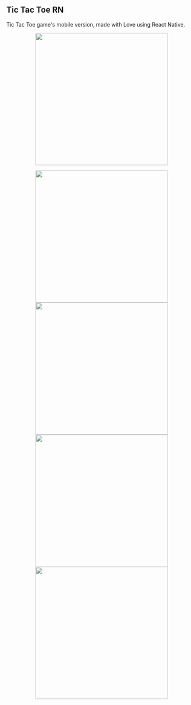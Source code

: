 ## Tic Tac Toe RN

Tic Tac Toe game's mobile version, made with Love using React Native.
</br>
<p align="center">
  <img src="https://github.com/aavgeen1/Rich_Quotes/blob/master/screenshots/tictac5.jpg" width="350"/>
</p>
<p align="center">
  <img src="https://github.com/aavgeen1/Rich_Quotes/blob/master/screenshots/tictac1.jpg" width="350"/>
  <img src="https://github.com/aavgeen1/Rich_Quotes/blob/master/screenshots/tictac2.jpg" width="350"/>
  <img src="https://github.com/aavgeen1/Rich_Quotes/blob/master/screenshots/tictac3.jpg" width="350"/>
  <img src="https://github.com/aavgeen1/Rich_Quotes/blob/master/screenshots/tictac4.jpg" width="350"/>
</p>
